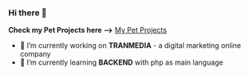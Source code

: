 ### Hi there 👋

<!--
**vantu98/vantu98** is a ✨ _special_ ✨ repository because its `README.md` (this file) appears on your GitHub profile. -->
**Check my Pet Projects here -->** [My Pet Projects](https://github.com/tunv-personal-project)
- 🔭 I’m currently working on **TRANMEDIA** - a digital marketing online company
- 🌱 I’m currently learning **BACKEND** with php as main language
<!-- 👯 I’m looking to collaborate on ...
- 🤔 I’m looking for help with ...
- 💬 Ask me about ...
- 📫 How to reach me: ...
- 😄 Pronouns: ...
- ⚡ Fun fact: ...
-->
